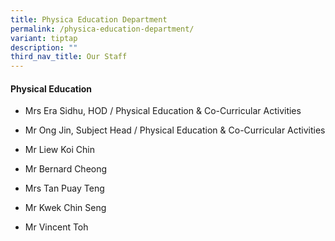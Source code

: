 ```yaml
---
title: Physica Education Department
permalink: /physica-education-department/
variant: tiptap
description: ""
third_nav_title: Our Staff
---
```

<h4><strong>Physical Education</strong></h4>
<ul data-tight="true" class="tight">
<li>
<p>Mrs Era Sidhu, HOD / Physical Education &amp; Co-Curricular Activities</p>
</li>
<li>
<p>Mr Ong Jin, Subject Head / Physical Education &amp; Co-Curricular Activities</p>
</li>
<li>
<p>Mr Liew Koi Chin</p>
</li>
<li>
<p>Mr Bernard Cheong</p>
</li>
<li>
<p>Mrs Tan Puay Teng</p>
</li>
<li>
<p>Mr Kwek Chin Seng</p>
</li>
<li>
<p>Mr Vincent Toh</p>
</li>
</ul>
<p></p>